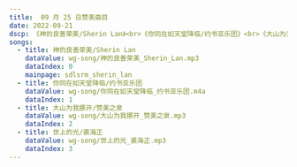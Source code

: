 ```yaml
---
title:  09 月 25 日赞美曲目
date: 2022-09-21
dscp: 《神的良善荣美/Sherin Lan》<br>《你同在如天堂降临/约书亚乐团》<br>《大山为我挪开/赞美之泉》<br>《世上的光/裘海正》
songs:
  - title: 神的良善荣美/Sherin Lan
    dataValue: wg-song/神的良善荣美_Sherin_Lan.mp3
    dataIndex: 0
    mainpage: sdlsrm_sherin_lan
  - title: 你同在如天堂降临/约书亚乐团
    dataValue: wg-song/你同在如天堂降临_约书亚乐团.m4a
    dataIndex: 1
  - title: 大山为我挪开/赞美之泉
    dataValue: wg-song/大山为我挪开_赞美之泉.mp3
    dataIndex: 2
  - title: 世上的光/裘海正
    dataValue: wg-song/世上的光_裘海正.mp3
    dataIndex: 3
---
```


